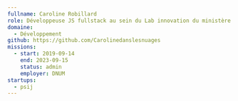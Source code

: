 ```yaml
---
fullname: Caroline Robillard
role: Développeuse JS fullstack au sein du Lab innovation du ministère de l’Intérieur (Lab-MI)
domaine:
  - Développement
github: https://github.com/Carolinedanslesnuages
missions:
  - start: 2019-09-14
    end: 2023-09-15
    status: admin
    employer: DNUM
startups:
  - psij
---
```


